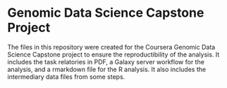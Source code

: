 # Genomic Data Science Capstone Project
The files in this repository were created for the Coursera Genomic Data Science Capstone project to ensure the reproductibility of the analysis. It includes the task relatories in PDF, a Galaxy server workflow for the analysis, and a rmarkdown file for the R analysis. It also includes the intermediary data files from some steps.
